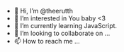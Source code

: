 - 👋 Hi, I’m @theerutth
- 👀 I’m interested in You baby <3
- 🌱 I’m currently learning JavaScript.
- 💞️ I’m looking to collaborate on ...
- 📫 How to reach me ...

<!---
theerutth/theerutth is a ✨ special ✨ repository because its `README.md` (this file) appears on your GitHub profile.
You can click the Preview link to take a look at your changes.
--->
